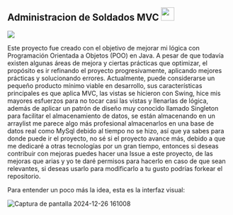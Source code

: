 ## Administracion de Soldados MVC <img src = "https://raw.githubusercontent.com/MartinHeinz/MartinHeinz/master/wave.gif" width = 30px> 
<p>
  <a href="https://github.com/DenverCoder1/readme-typing-svg"><img src="https://readme-typing-svg.herokuapp.com?&font=IBM+Plex+Sans&color=abcdef&size=20&lines=Welcome" /></a>
</p>
<p>
Este proyecto fue creado con el objetivo de mejorar mi lógica con Programación Orientada a Objetos (POO) en Java. A pesar de que todavía existen algunas áreas de mejora y ciertas prácticas que optimizar, el propósito es ir refinando el proyecto progresivamente, aplicando mejores prácticas y solucionando errores. Actualmente, puede considerarse un pequeño producto mínimo viable en desarrollo, sus características principales es que aplica MVC, las vistas se hicieron con Swing, hice mis mayores esfuerzos para no tocar casi las vistas y llenarlas de lógica, además de aplicar un patrón de diseño muy conocido llamado Singleton para facilitar el almacenamiento de datos, se están almacenando en un arraylist me parece algo más profesional almacenarlos en una base de datos real como MySql debido al tiempo no se hizo, así que ya sabes para donde puede ir el proyecto, no sé si el proyecto avance más, debido a que me dedicaré a otras tecnologías por un gran tiempo, entonces si deseas contribuir con mejoras puedes hacer una Issue a este proyecto, de las mejoras que arias y yo te daré permisos para hacerlo en caso de que sean relevantes, si deseas usarlo para modificarlo a tu gusto podrías forkear el repositorio.

Para entender un poco más la idea, esta es la interfaz visual:
</p>

![Captura de pantalla 2024-12-26 161008](https://github.com/user-attachments/assets/36b7fae0-7730-4c8a-b775-7d21b8e0b11e)
